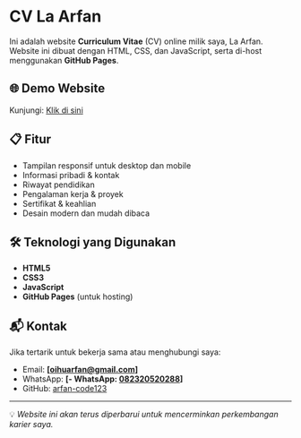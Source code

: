 # CV La Arfan

Ini adalah website **Curriculum Vitae** (CV) online milik saya, La Arfan.  
Website ini dibuat dengan HTML, CSS, dan JavaScript, serta di-host menggunakan **GitHub Pages**.

## 🌐 Demo Website
Kunjungi: [Klik di sini](https://arfan-code123.github.io/cv-la-arfan/)

## 📋 Fitur
- Tampilan responsif untuk desktop dan mobile
- Informasi pribadi & kontak
- Riwayat pendidikan
- Pengalaman kerja & proyek
- Sertifikat & keahlian
- Desain modern dan mudah dibaca

## 🛠 Teknologi yang Digunakan
- **HTML5**
- **CSS3**
- **JavaScript**
- **GitHub Pages** (untuk hosting)

## 📬 Kontak
Jika tertarik untuk bekerja sama atau menghubungi saya:
- Email: **[oihuarfan@gmail.com]**
- WhatsApp: **[- WhatsApp: [082320520288](https://wa.me/6282320520288?text=Halo%20Arfan%2C%20saya%20tertarik%20dengan%20CV%20Anda)]**
- GitHub: [arfan-code123](https://github.com/arfan-code123)

---

💡 *Website ini akan terus diperbarui untuk mencerminkan perkembangan karier saya.*
